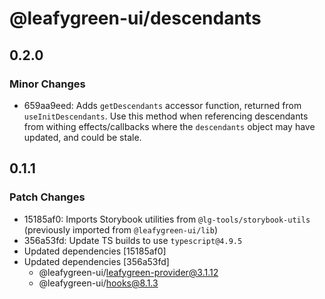 # @leafygreen-ui/descendants

## 0.2.0

### Minor Changes

- 659aa9eed: Adds `getDescendants` accessor function, returned from `useInitDescendants`. Use this method when referencing descendants from withing effects/callbacks where the `descendants` object may have updated, and could be stale.

## 0.1.1

### Patch Changes

- 15185af0: Imports Storybook utilities from `@lg-tools/storybook-utils` (previously imported from `@leafygreen-ui/lib`)
- 356a53fd: Update TS builds to use `typescript@4.9.5`
- Updated dependencies [15185af0]
- Updated dependencies [356a53fd]
  - @leafygreen-ui/leafygreen-provider@3.1.12
  - @leafygreen-ui/hooks@8.1.3
